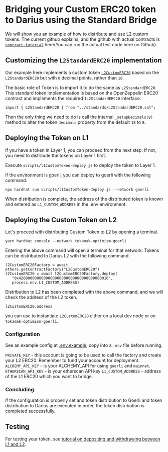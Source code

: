 # Bridging your Custom ERC20 token to Darius using the Standard Bridge

We will show you an example of how to distribute and use L2 custom tokens. The current github explains, and the github with actual contracts is [`contract-tutorial`](https://github.com/tokamak-network/darius-test
) here(You can run the actual test code here on Github).

## Customizing the `L2StandardERC20` implementation

Our example here implements a custom token [`L2CustomERC20`](https://github.com/tokamak-network/darius-test/blob/main/contracts/standards/L2StandardERC20.sol) based on the `L2StandardERC20` but with `8` decimal points, rather than `18`.

The basic role of Token is to import it to do the same as `L2StandardERC20`. This standard token implementation is based on the OpenZeppelin ERC20 contract and implements the required `IL2StandardERC20` interface.

```
import { L2StandardERC20 } from "../standards/L2StandardERC20.sol";
```

Then the only thing we need to do is call the internal `_setupDecimals(8)` method to alter the token `decimals` property from the default `18` to `8`.

## Deploying the Token on L1

If you have a token in Layer 1, you can proceed from the next step. If not, you need to distribute the tokens on Layer 1 first.

Execute `scripts/l1CustomToken-deploy.js` to deploy the token to Layer 1.

If the environment is goerli, you can deploy to goerli with the following command.

```
npx hardhat run scripts/l1CustomToken-deploy.js --network goerli
```

When distribution is complete, the address of the distributed token is known and entered as `L1_CUSTOM_ADDRESS` in the .env environment.

## Deploying the Custom Token on L2

Let's proceed with distributing Custom Token to L2 by opening a terminal.

```
yarn hardhat console --network tokamak-optimism-goerli
```

Entering the above command will open a terminal for that network.
Tokens can be distributed to Darius L2 with the following command.

```
l2CustomERC20Factory = await ethers.getContractFactory("L2CustomERC20")
l2CustomERC20 = await l2CustomERC20Factory.deploy(
   "0x4200000000000000000000000000000000000010",
   process.env.L1_CUSTOM_ADDRESS)
```

Distribution to L2 has been completed with the above command, and we will check the address of the L2 token.

```
l2CustomERC20.address
```

you can use to instantiate `L2CustomERC20` either on a local dev node or on `tokamak-optimism-goerli`.


### Configuration

See an example config at [.env.example](.env.example); copy into a `.env` file before running.

`PRIVATE_KEY` - this account is going to be used to call the factory and create your L2 ERC20. Remember to fund your account for deployment.
`ALCHEMY_API_KEY` - is your ALCHEMY_API for using `goerli` and `mainnet`.
`ETHERSCAN_API_KEY` - is your etherscan API key
`L1_CUSTOM_ADDRESS` - address of the L1 ERC20 which you want to bridge.

### Concluding

If the configuration is properly set and token distribution to Goerli and token distribution to Darius are executed in order, the token distribution is completed successfully.

## Testing 

For testing your token, see [tutorial on depositing and withdrawing between L1 and L2](../cross-dom-bridge).
